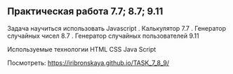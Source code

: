﻿## Практическая работа 7.7; 8.7; 9.11

Задача научиться использовать Javascript
. Калькулятор 7.7
. Генератор случайных чисел 8.7
. Генератор случайных пользователей 9.11

Используемые технологии
HTML
CSS
Java Script

Посмотреть: https://iribronskaya.github.io/TASK_7_8_9/
